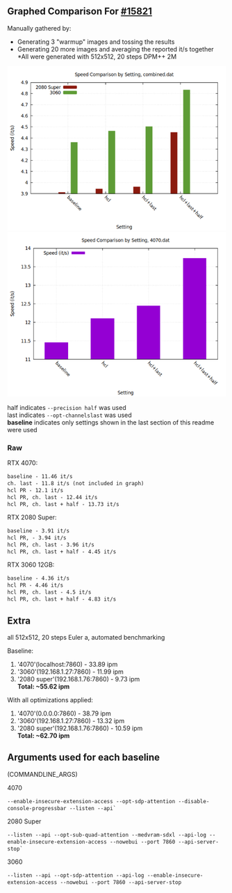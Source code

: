 ## Graphed Comparison For [#15821](https://github.com/AUTOMATIC1111/stable-diffusion-webui/pull/15821)
Manually gathered by:
- Generating 3 "warmup" images and tossing the results
- Generating 20 more images and averaging the reported it/s together
*All were generated with 512x512, 20 steps DPM++ 2M




![combined graph](plot/speed_comparison_2080s_3060.png)
![just 4070](plot/speed_comparison_4070.png)

half indicates `--precision half` was used
\
last indicates `--opt-channelslast` was used
\
**baseline** indicates only settings shown in the last section of this readme were used

### Raw
RTX 4070:
```
baseline - 11.46 it/s
ch. last - 11.8 it/s (not included in graph)
hcl PR - 12.1 it/s
hcl PR, ch. last - 12.44 it/s
hcl PR, ch. last + half - 13.73 it/s
```

RTX 2080 Super:
```
baseline - 3.91 it/s
hcl PR, - 3.94 it/s
hcl PR, ch. last - 3.96 it/s
hcl PR, ch. last + half - 4.45 it/s
```

RTX 3060 12GB:
```
baseline - 4.36 it/s
hcl PR - 4.46 it/s
hcl PR, ch. last - 4.5 it/s
hcl PR, ch. last + half - 4.83 it/s
```


## Extra
all 512x512, 20 steps Euler a, automated benchmarking

Baseline:
1. '4070'(localhost:7860) - 33.89 ipm
2. '3060'(192.168.1.27:7860) - 11.99 ipm
3. '2080 super'(192.168.1.76:7860) - 9.73 ipm\
**Total: ~55.62 ipm**

With all optimizations applied:
1. '4070'(0.0.0.0:7860) - 38.79 ipm
2. '3060'(192.168.1.27:7860) - 13.32 ipm
3. '2080 super'(192.168.1.76:7860) - 10.59 ipm
\
**Total: ~62.70 ipm**


## Arguments used for each baseline
(COMMANDLINE_ARGS)

4070
```
--enable-insecure-extension-access --opt-sdp-attention --disable-console-progressbar --listen --api`
```

2080 Super
```
--listen --api --opt-sub-quad-attention --medvram-sdxl --api-log --enable-insecure-extension-access --nowebui --port 7860 --api-server-stop`
```

3060
```
--listen --api --opt-sdp-attention --api-log --enable-insecure-extension-access --nowebui --port 7860 --api-server-stop
```

